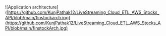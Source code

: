 ![Application architecture]([https://github.com/KunjPathak12/LiveStreaming_Cloud_ETL_AWS_Stocks_API/blob/main/finstockarch.jpg](https://github.com/KunjPathak12/LiveStreaming_Cloud_ETL_AWS_Stocks_API/blob/main/finstockArch.jpg)
